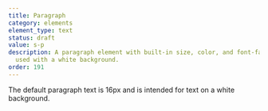 ```yaml
---
title: Paragraph
category: elements
element_type: text
status: draft
value: s-p
description: A paragraph element with built-in size, color, and font-family. To be
  used with a white background.
order: 191
---
```

<p class="s-p">The default paragraph text is 16px and is intended for text on a white background.</p>